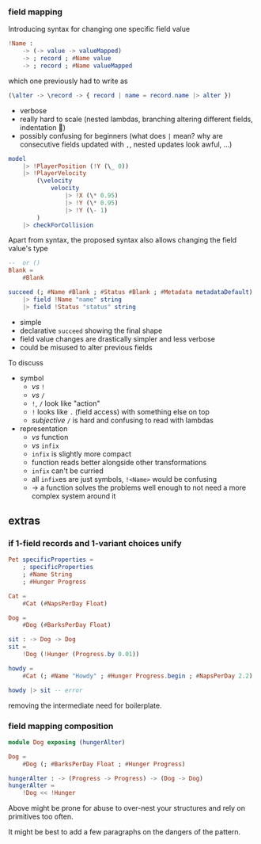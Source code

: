 ### field mapping
Introducing syntax for changing one specific field value

```elm
!Name :
    -> (-> value -> valueMapped)
    -> ; record ; #Name value
    -> ; record ; #Name valueMapped
```

which one previously had to write as

```elm
(\alter -> \record -> { record | name = record.name |> alter })
```

  - verbose
  - really hard to scale (nested lambdas, branching altering different fields, indentation 🚀)
  - possibly confusing for beginners (what does `|` mean? why are consecutive fields updated with `,`, nested updates look awful, ...)


```elm
model
    |> !PlayerPosition (!Y (\_ 0))
    |> !PlayerVelocity
        (\velocity
            velocity
                |> !X (\* 0.95)
                |> !Y (\* 0.95)
                |> !Y (\- 1)
        )
    |> checkForCollision
```


Apart from syntax, the proposed syntax also allows changing the field value's type

```elm
--  or ()
Blank =
    #Blank

succeed (; #Name #Blank ; #Status #Blank ; #Metadata metadataDefault)
    |> field !Name "name" string
    |> field !Status "status" string
```

  - simple
  - declarative `succeed` showing the final shape
  - field value changes are drastically simpler and less verbose
  - could be misused to alter previous fields

To discuss
  - symbol
      - _vs_ `!`
      - _vs_ `/`
      - `!`, `/` look like "action"
      - `!` looks like `.` (field access) with something else on top
      - _subjective_ `/` is hard and confusing to read with lambdas
  - representation
      - _vs_ function
      - _vs_ `infix`
      - `infix` is slightly more compact
      - function reads better alongside other transformations
      - `infix` can't be curried
      - all `infix`es are just symbols, `!<Name>` would be confusing
      - → a function solves the problems well enough
        to not need a more complex system around it

## extras

### if 1-field records and 1-variant choices unify

```elm
Pet specificProperties =
    ; specificProperties
    ; #Name String
    ; #Hunger Progress

Cat =
    #Cat (#NapsPerDay Float)

Dog =
    #Dog (#BarksPerDay Float)

sit : -> Dog -> Dog
sit =
    !Dog (!Hunger (Progress.by 0.01))

howdy =
    #Cat (; #Name "Howdy" ; #Hunger Progress.begin ; #NapsPerDay 2.2)

howdy |> sit -- error
```
removing the intermediate need for boilerplate.

### field mapping composition

```elm
module Dog exposing (hungerAlter)

Dog =
    #Dog (; #BarksPerDay Float ; #Hunger Progress)

hungerAlter : -> (Progress -> Progress) -> (Dog -> Dog)
hungerAlter =
    !Dog << !Hunger
```
Above might be prone for abuse to over-nest your structures and rely on primitives too often.

It might be best to add a few paragraphs on the dangers of the pattern.
